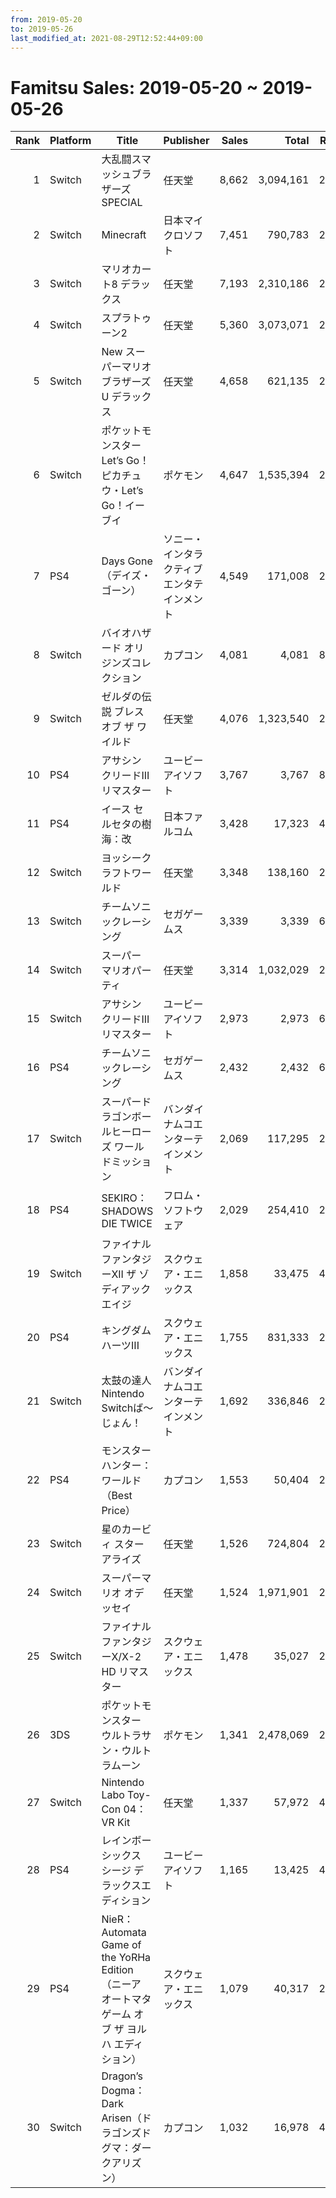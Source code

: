 ```yaml
---
from: 2019-05-20
to: 2019-05-26
last_modified_at: 2021-08-29T12:52:44+09:00
---
```

# Famitsu Sales: 2019-05-20 ~ 2019-05-26
| Rank | Platform | Title | Publisher | Sales | Total | Rate | New |
| -: | -- | -- | -- | -: | -: | -: | -- |
| 1 | Switch | 大乱闘スマッシュブラザーズ SPECIAL | 任天堂 | 8,662 | 3,094,161 | 20% |  |
| 2 | Switch | Minecraft | 日本マイクロソフト | 7,451 | 790,783 | 20% |  |
| 3 | Switch | マリオカート8 デラックス | 任天堂 | 7,193 | 2,310,186 | 20% |  |
| 4 | Switch | スプラトゥーン2 | 任天堂 | 5,360 | 3,073,071 | 20% |  |
| 5 | Switch | New スーパーマリオブラザーズ U デラックス | 任天堂 | 4,658 | 621,135 | 20% |  |
| 6 | Switch | ポケットモンスター Let’s Go！ ピカチュウ・Let’s Go！イーブイ | ポケモン | 4,647 | 1,535,394 | 20% |  |
| 7 | PS4 | Days Gone（デイズ・ゴーン） | ソニー・インタラクティブエンタテインメント | 4,549 | 171,008 | 20% |  |
| 8 | Switch | バイオハザード オリジンズコレクション | カプコン | 4,081 | 4,081 | 80% | **New** |
| 9 | Switch | ゼルダの伝説 ブレス オブ ザ ワイルド | 任天堂 | 4,076 | 1,323,540 | 20% |  |
| 10 | PS4 | アサシン クリードIII リマスター | ユービーアイソフト | 3,767 | 3,767 | 80% | **New** |
| 11 | PS4 | イース セルセタの樹海：改 | 日本ファルコム | 3,428 | 17,323 | 40% |  |
| 12 | Switch | ヨッシークラフトワールド | 任天堂 | 3,348 | 138,160 | 20% |  |
| 13 | Switch | チームソニックレーシング | セガゲームス | 3,339 | 3,339 | 60% | **New** |
| 14 | Switch | スーパー マリオパーティ | 任天堂 | 3,314 | 1,032,029 | 20% |  |
| 15 | Switch | アサシン クリードIII リマスター | ユービーアイソフト | 2,973 | 2,973 | 60% | **New** |
| 16 | PS4 | チームソニックレーシング | セガゲームス | 2,432 | 2,432 | 60% | **New** |
| 17 | Switch | スーパードラゴンボールヒーローズ ワールドミッション | バンダイナムコエンターテインメント | 2,069 | 117,295 | 20% |  |
| 18 | PS4 | SEKIRO： SHADOWS DIE TWICE | フロム・ソフトウェア | 2,029 | 254,410 | 20% |  |
| 19 | Switch | ファイナルファンタジーXII ザ ゾディアック エイジ | スクウェア・エニックス | 1,858 | 33,475 | 40% |  |
| 20 | PS4 | キングダム ハーツIII | スクウェア・エニックス | 1,755 | 831,333 | 20% |  |
| 21 | Switch | 太鼓の達人 Nintendo Switchば〜じょん！ | バンダイナムコエンターテインメント | 1,692 | 336,846 | 20% |  |
| 22 | PS4 | モンスターハンター：ワールド （Best Price） | カプコン | 1,553 | 50,404 | 20% |  |
| 23 | Switch | 星のカービィ スターアライズ | 任天堂 | 1,526 | 724,804 | 20% |  |
| 24 | Switch | スーパーマリオ オデッセイ | 任天堂 | 1,524 | 1,971,901 | 20% |  |
| 25 | Switch | ファイナルファンタジーX/X-2 HD リマスター | スクウェア・エニックス | 1,478 | 35,027 | 20% |  |
| 26 | 3DS | ポケットモンスター ウルトラサン・ウルトラムーン | ポケモン | 1,341 | 2,478,069 | 20% |  |
| 27 | Switch | Nintendo Labo Toy-Con 04： VR Kit | 任天堂 | 1,337 | 57,972 | 40% |  |
| 28 | PS4 | レインボーシックス シージ デラックスエディション | ユービーアイソフト | 1,165 | 13,425 | 40% |  |
| 29 | PS4 | NieR：Automata Game of the YoRHa Edition（ニーア オートマタ ゲーム オブ ザ ヨルハ エディション） | スクウェア・エニックス | 1,079 | 40,317 | 20% |  |
| 30 | Switch | Dragon’s Dogma： Dark Arisen（ドラゴンズドグマ：ダークアリズン） | カプコン | 1,032 | 16,978 | 40% |  |
